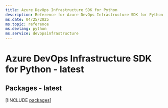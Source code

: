 ```yaml
---
title: Azure DevOps Infrastructure SDK for Python
description: Reference for Azure DevOps Infrastructure SDK for Python
ms.date: 04/25/2025
ms.topic: reference
ms.devlang: python
ms.service: devopsinfrastructure
---
```

# Azure DevOps Infrastructure SDK for Python - latest
## Packages - latest
[!INCLUDE [packages](devops-infrastructure-index.md)]